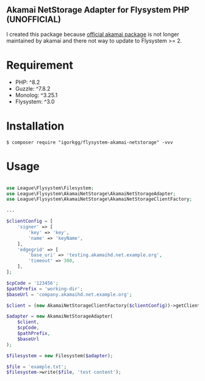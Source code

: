 ## Akamai NetStorage Adapter for Flysystem PHP (UNOFFICIAL)

I created this package because [official akamai package](https://github.com/akamai/NetStorageKit-PHP) is not longer maintained by akamai and there not way to update to Flysystem >= 2.


# Requirement

-   PHP: ^8.2
-   Guzzle: ^7.8.2
-   Monolog: ^3.25.1
-   Flysystem: ^3.0

# Installation

```shell
$ composer require "igorkgg/flysystem-akamai-netstorage" -vvv
```

# Usage

```php

use League\Flysystem\Filesystem;
use League\Flysystem\AkamaiNetStorage\AkamaiNetStorageAdapter;
use League\Flysystem\AkamaiNetStorage\AkamaiNetStorageClientFactory;

...

$clientConfig = [
    'signer' => [
        'key' => 'key',
        'name' => 'keyName',
    ],
    'edgegrid' => [
        'base_uri' => 'testing.akamaihd.net.example.org',
        'timeout' => 300,
    ],
];

$cpCode = '123456';
$pathPrefix = 'working-dir';
$baseUrl = 'company.akamaihd.net.example.org';

$client = (new AkamaiNetStorageClientFactory($clientConfig))->getClient();

$adapter = new AkamaiNetStorageAdapter(
    $client,
    $cpCode,
    $pathPrefix,
    $baseUrl
);

$filesystem = new Filesystem($adapter);

$file = 'example.txt';
$filesystem->write($file, 'test content');
